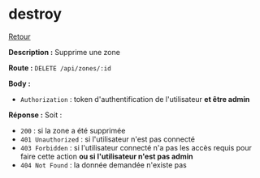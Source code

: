 # destroy
[Retour](./Zones.md)

**Description :**
Supprime une zone

**Route :** `DELETE /api/zones/:id`

**Body :**
- `Authorization` : token d'authentification de l'utilisateur **et être admin**

**Réponse :**
Soit :
- `200` : si la zone a été supprimée
- `401 Unauthorized` : si l'utilisateur n'est pas connecté
- `403 Forbidden` : si l'utilisateur connecté n'a pas les accès requis pour faire cette action **ou si l'utilisateur n'est pas admin**
- `404 Not Found` : la donnée demandée n'existe pas
